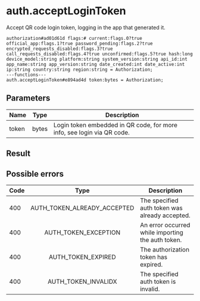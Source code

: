 # auth.acceptLoginToken
Accept QR code login token, logging in the app that generated it.

```
authorization#ad01d61d flags:# current:flags.0?true official_app:flags.1?true password_pending:flags.2?true encrypted_requests_disabled:flags.3?true call_requests_disabled:flags.4?true unconfirmed:flags.5?true hash:long device_model:string platform:string system_version:string api_id:int app_name:string app_version:string date_created:int date_active:int ip:string country:string region:string = Authorization;
---functions---
auth.acceptLoginToken#e894ad4d token:bytes = Authorization;
```

## Parameters
| Name | Type | Description |
| ---- | :----: | ----------- |
| token | bytes | Login token embedded in QR code, for more info, see login via QR code. |


## Result


## Possible errors
| Code | Type | Description |
| ---- | :----: | ----------- |
| 400 | AUTH_TOKEN_ALREADY_ACCEPTED | The specified auth token was already accepted. |
| 400 | AUTH_TOKEN_EXCEPTION | An error occurred while importing the auth token. |
| 400 | AUTH_TOKEN_EXPIRED | The authorization token has expired. |
| 400 | AUTH_TOKEN_INVALIDX | The specified auth token is invalid. |

